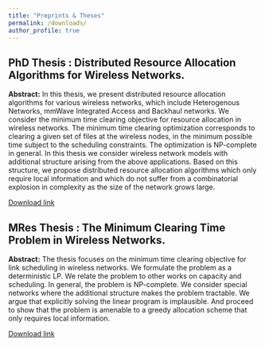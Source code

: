 ```yaml
---
title: "Preprints & Theses"
permalink: /downloads/
author_profile: true
---
```


PhD Thesis : Distributed Resource Allocation Algorithms for Wireless Networks.
--------

**Abstract:** In this thesis, we present distributed resource allocation algorithms for various wireless networks, which include Heterogenous Networks, mmWave Integrated Access and Backhaul networks. We consider the minimum time clearing objective for resource allocation in wireless networks. The minimum time clearing optimization corresponds to clearing a given set of files at the wireless nodes, in the minimum possible time subject to the scheduling constraints. The optimization is NP-complete in general. In this thesis we consider wireless network models with additional structure arising from the above applications. Based on this structure, we propose distributed resource allocation algorithms which only require local information and which do not suffer from a combinatorial explosion in complexity as the size of the network grows large.

[Download link](https://swaroop-gopalam.github.io/files/PhD_Thesis_Swaroop.pdf)

MRes Thesis : The Minimum Clearing Time Problem in Wireless Networks.
--------

**Abstract:** The thesis focuses on the minimum time clearing objective for link scheduling in wireless networks. We formulate the problem as a deterministic LP. We relate the problem to other works on capacity and scheduling. In general, the problem is NP-complete. We consider special networks where the additional structure makes the problem tractable. We argue that explicitly solving the linear program is implausible. And proceed to show that the problem is amenable to a greedy allocation scheme that only requires local information.

[Download link](https://swaroop-gopalam.github.io/files/MRes_Thesis_Swaroop.pdf)


